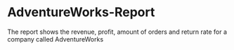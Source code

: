 # AdventureWorks-Report
The report shows the revenue, profit, amount of orders and return rate for a company called AdventureWorks
